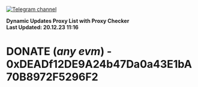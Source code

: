 [![Telegram channel](https://img.shields.io/endpoint?url=https://runkit.io/damiankrawczyk/telegram-badge/branches/master?url=https://t.me/n4z4v0d)](https://t.me/n4z4v0d) 

**Dynamic Updates Proxy List with Proxy Checker**  
**Last Updated: 20.12.23 11:16**

# DONATE (_any evm_) - 0xDEADf12DE9A24b47Da0a43E1bA70B8972F5296F2
